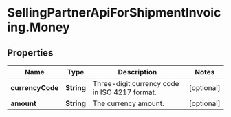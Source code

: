 # SellingPartnerApiForShipmentInvoicing.Money

## Properties

Name | Type | Description | Notes
------------ | ------------- | ------------- | -------------
**currencyCode** | **String** | Three-digit currency code in ISO 4217 format. | [optional] 
**amount** | **String** | The currency amount. | [optional] 


